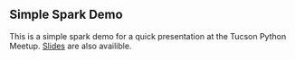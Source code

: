 ## Simple Spark Demo
This is a simple spark demo for a quick presentation at the Tucson Python
Meetup.  [Slides](https://speakerdeck.com/nathanhruby/apache-spark-overview) are also availible.
